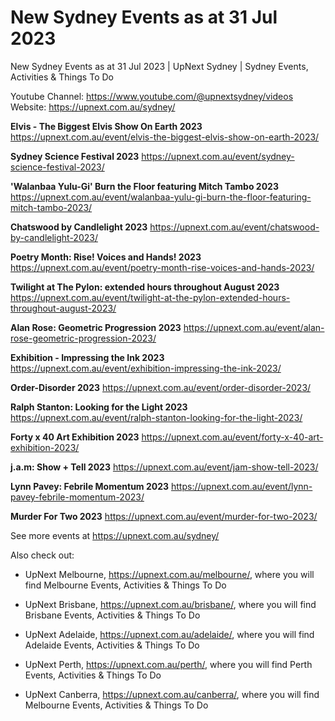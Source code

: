 # New Sydney Events as at 31 Jul 2023
New Sydney Events as at 31 Jul 2023 | UpNext Sydney | Sydney Events, Activities &amp; Things To Do

Youtube Channel: https://www.youtube.com/@upnextsydney/videos 
Website: https://upnext.com.au/sydney/


**Elvis - The Biggest Elvis Show On Earth 2023**
 https://upnext.com.au/event/elvis-the-biggest-elvis-show-on-earth-2023/

**Sydney Science Festival 2023**
 https://upnext.com.au/event/sydney-science-festival-2023/

**'Walanbaa Yulu-Gi' Burn the Floor featuring Mitch Tambo 2023**
 https://upnext.com.au/event/walanbaa-yulu-gi-burn-the-floor-featuring-mitch-tambo-2023/

**Chatswood by Candlelight 2023**
 https://upnext.com.au/event/chatswood-by-candlelight-2023/

**Poetry Month: Rise! Voices and Hands! 2023**
 https://upnext.com.au/event/poetry-month-rise-voices-and-hands-2023/

**Twilight at The Pylon: extended hours throughout August 2023**
 https://upnext.com.au/event/twilight-at-the-pylon-extended-hours-throughout-august-2023/

**Alan Rose: Geometric Progression 2023**
 https://upnext.com.au/event/alan-rose-geometric-progression-2023/

**Exhibition - Impressing the Ink 2023**
 https://upnext.com.au/event/exhibition-impressing-the-ink-2023/

**Order-Disorder 2023**
 https://upnext.com.au/event/order-disorder-2023/

**Ralph Stanton: Looking for the Light 2023**
 https://upnext.com.au/event/ralph-stanton-looking-for-the-light-2023/

**Forty x 40 Art Exhibition 2023**
 https://upnext.com.au/event/forty-x-40-art-exhibition-2023/

**j.a.m: Show + Tell 2023**
 https://upnext.com.au/event/jam-show-tell-2023/

**Lynn Pavey: Febrile Momentum 2023**
 https://upnext.com.au/event/lynn-pavey-febrile-momentum-2023/

**Murder For Two 2023**
 https://upnext.com.au/event/murder-for-two-2023/



See more events at https://upnext.com.au/sydney/


Also check out:

* UpNext Melbourne, https://upnext.com.au/melbourne/, where you will find Melbourne Events, Activities & Things To Do

* UpNext Brisbane, https://upnext.com.au/brisbane/, where you will find Brisbane Events, Activities & Things To Do

* UpNext Adelaide, https://upnext.com.au/adelaide/, where you will find Adelaide Events, Activities & Things To Do

* UpNext Perth, https://upnext.com.au/perth/, where you will find Perth Events, Activities & Things To Do

* UpNext Canberra, https://upnext.com.au/canberra/, where you will find Melbourne Events, Activities & Things To Do